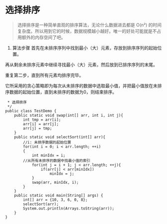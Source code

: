 # 选择排序

>选择排序是一种简单直观的排序算法，无论什么数据进去都是 O(n²) 的时间复杂度。所以用到它的时候，数据规模越小越好。唯一的好处可能就是不占用额外的内存空间了吧。

1. 算法步骤
首先在未排序序列中找到最小（大）元素，存放到排序序列的起始位置。

再从剩余未排序元素中继续寻找最小（大）元素，然后放到已排序序列的末尾。

重复第二步，直到所有元素均排序完毕。

它所采用的贪心策略即为每次从未排序的数据中选取最小值，并把最小值放在未排序数据的起始位置，直到未排序的数据为0，则结束排序。

```
 * 选择排序
 */
public class TestDemo {
    public static void swap(int[] arr, int i, int j){
        int tmp = arr[i];
        arr[i] = arr[j];
        arr[j] = tmp;
    }
    public static void selectSort(int[] arr){
        //i: 未排序数据的起始位置
        for(int i = 0; i < arr.length; ++i)
        {
            int minIdx = i;
        //从所有未排序的数据中找最小值的索引
            for(int j = i + 1; j < arr.length; ++j){
                if(arr[j] < arr[minIdx])
                    minIdx = j;
            }
            swap(arr, minIdx, i);
        }
    }
    public static void main(String[] args) {
        int[] arr = {10, 3, 6, 0, 8};
        selectSort(arr);
        System.out.println(Arrays.toString(arr));
    }
}
```